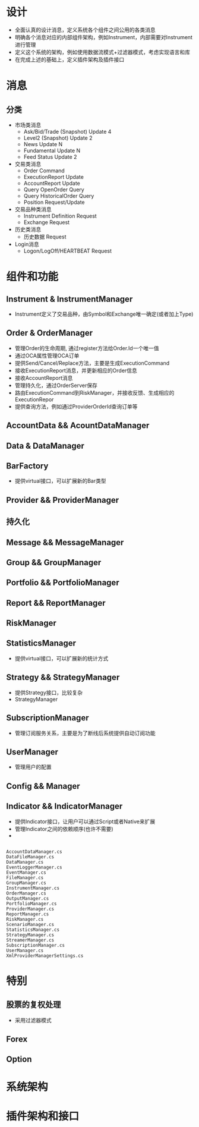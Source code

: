 # 设计
* 全面认真的设计消息，定义系统各个组件之间公用的各类消息
* 明确各个消息对应的内部组件架构，例如Instrument，内部需要对Instrument进行管理
* 定义这个系统的架构，例如使用数据流模式+过滤器模式，考虑实现语言和库
* 在完成上述的基础上，定义插件架构及插件接口

# 消息
## 分类
 * 市场类消息
   * Ask/Bid/Trade (Snapshot)    Update  4
   * Level2        (Snapshot)    Update  2
   * News                        Update  N
   * Fundamental                 Update  N
   * Feed Status                 Update  2
 * 交易类消息
   * Order                      Command
   * ExecutionReport            Update
   * AccountReport              Update
   * Query OpenOrder            Query
   * Query HistoricalOrder      Query
   * Position                   Request/Update
 * 交易品种类消息
   * Instrument Definition      Request
   * Exchange                   Request
 * 历史类消息
   * 历史数据                    Request
 * Login消息
   * Logon/LogOff/HEARTBEAT     Request


# 组件和功能
## Instrument & InstrumentManager
  * Instrument定义了交易品种，由Symbol和Exchange唯一确定(或者加上Type)
## Order & OrderManager
  * 管理Order的生命周期, 通过register方法给Order.Id一个唯一值
  * 通过OCA属性管理OCA订单
  * 提供Send/Cancel/Replace方法，主要是生成ExecutionCommand
  * 接收ExecutionReport消息，并更新相应的Order信息
  * 接收AccountReport消息
  * 管理持久化，通过OrderServer保存
  * 路由ExecutionCommand到RiskManager，并接收反馈、生成相应的ExecutionRepor
  * 提供查询方法，例如通过ProviderOrderId查询订单等
## AccountData && AcountDataManager
## Data & DataManager
## BarFactory
  * 提供virtual接口，可以扩展新的Bar类型
## Provider && ProviderManager
## 持久化
## Message && MessageManager
## Group && GroupManager
## Portfolio && PortfolioManager
## Report && ReportManager
## RiskManager
## StatisticsManager
 * 提供virtual接口，可以扩展新的统计方式
## Strategy && StrategyManager
 * 提供Strategy接口，比较复杂
 * StrategyManager
## SubscriptionManager
 * 管理订阅服务关系，主要是为了断线后系统提供自动订阅功能
## UserManager
 * 管理用户的配置
## Config && Manager
## Indicator && IndicatorManager
 * 提供Indicator接口，让用户可以通过Script或者Native来扩展
 * 管理Indicator之间的依赖顺序(也许不需要)
 *


<code>
AccountDataManager.cs
DataFileManager.cs
DataManager.cs
EventLoggerManager.cs
EventManager.cs
FileManager.cs
GroupManager.cs
InstrumentManager.cs
OrderManager.cs
OutputManager.cs
PortfolioManager.cs
ProviderManager.cs
ReportManager.cs
RiskManager.cs
ScenarioManager.cs
StatisticsManager.cs
StrategyManager.cs
StreamerManager.cs
SubscriptionManager.cs
UserManager.cs
XmlProviderManagerSettings.cs
</code>

# 特别
## 股票的复权处理
 * 采用过滤器模式

## Forex

## Option

# 系统架构

# 插件架构和接口
